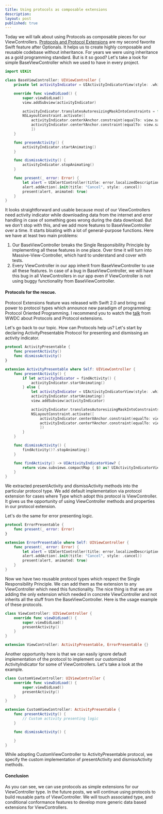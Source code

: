 ```yaml
---
title: Using protocols as composable extensions
description: 
layout: post
published: true
---
```


Today we will talk about using Protocols as composable pieces for our ViewControllers. [Protocols and Protocol Extensions](/2019/01/23/maintaining-state-in-view-controllers) are my second favorite Swift feature after Optionals. It helps us to create highly composable and reusable codebase without inheritance. For years we were using inheritance as a gold programming standard. But is it so good? Let's take a look for simple BaseViewController which we used to have in every project.

```swift
import UIKit

class BaseViewController: UIViewController {
    private let activityIndicator = UIActivityIndicatorView(style: .whiteLarge)

    override func viewDidLoad() {
        super.viewDidLoad()
        view.addSubview(activityIndicator)

        activityIndicator.translatesAutoresizingMaskIntoConstraints = false
        NSLayoutConstraint.activate([
            activityIndicator.centerXAnchor.constraint(equalTo: view.safeAreaLayoutGuide.centerXAnchor),
            activityIndicator.centerYAnchor.constraint(equalTo: view.safeAreaLayoutGuide.centerYAnchor)
            ])
    }

    func presenActivity() {
        activityIndicator.startAnimating()
    }

    func dismissActivity() {
        activityIndicator.stopAnimating()
    }

    func present(_ error: Error) {
        let alert = UIAlertController(title: error.localizedDescription, message: nil, preferredStyle: .alert)
        alert.addAction(.init(title: "Cancel", style: .cancel))
        present(alert, animated: true)
    }
}
```

It looks straightforward and usable because most of our ViewControllers need activity indicator while downloading data from the internet and error handling in case of something goes wrong during the data download. But we don't stop with this, and we add more features to BaseViewController over a time. It starts bloating with a lot of general-purpose functions. Here we have at least two main problems:

1. Our BaseViewController breaks the Single Responsibility Principle by implementing all these features in one place. Over time it will turn into Massive-View-Controller, which hard to understand and cover with tests.
2. Every ViewController in our app inherit from BaseViewController to use all these features. In case of a bug in BaseViewController, we will have this bug in all ViewControllers in our app even if ViewController is not using buggy functionality from BaseViewController.

#### Protocols for the rescue.
Protocol Extensions feature was released with Swift 2.0 and bring real power to protocol types which announce new paradigm of programming: Protocol Oriented Programming. I recommend you to watch the [talk](https://developer.apple.com/videos/play/wwdc2015/408/) from WWDC about Protocols and Protocol extensions.

Let's go back to our topic. How can Protocols help us? Let's start by declaring ActivityPresentable Protocol for presenting and dismissing an activity indicator.

```swift
protocol ActivityPresentable {
    func presentActivity()
    func dismissActivity()
}

extension ActivityPresentable where Self: UIViewController {
    func presentActivity() {
        if let activityIndicator = findActivity() {
            activityIndicator.startAnimating()
        } else {
            let activityIndicator = UIActivityIndicatorView(style: .whiteLarge)
            activityIndicator.startAnimating()
            view.addSubview(activityIndicator)

            activityIndicator.translatesAutoresizingMaskIntoConstraints = false
            NSLayoutConstraint.activate([
                activityIndicator.centerXAnchor.constraint(equalTo: view.safeAreaLayoutGuide.centerXAnchor),
                activityIndicator.centerYAnchor.constraint(equalTo: view.safeAreaLayoutGuide.centerYAnchor)
                ])
        }
    }

    func dismissActivity() {
        findActivity()?.stopAnimating()
    }

    func findActivity() -> UIActivityIndicatorView? {
        return view.subviews.compactMap { $0 as? UIActivityIndicatorView }.first
    }
}
```

We extracted presentActivity and dismissActivity methods into the particular protocol type. We add default implementation via protocol extension for cases where Type which adopt this protocol is ViewController. It gives us the opportunity of using ViewController methods and properties in our protocol extension.

Let's do the same for error presenting logic.

```swift
protocol ErrorPresentable {
    func present(_ error: Error)
}

extension ErrorPresentable where Self: UIViewController {
    func present(_ error: Error) {
        let alert = UIAlertController(title: error.localizedDescription, message: nil, preferredStyle: .alert)
        alert.addAction(.init(title: "Cancel", style: .cancel))
        present(alert, animated: true)
    }
}
```

Now we have two reusable protocol types which respect the Single Responsibility Principle. We can add them as the extension to any ViewController which need this functionality. The nice thing is that we are adding the only extension which needed in concrete ViewController and not inherits all the stuff from the BaseViewController. Here is the usage example of these protocols.

```swift
class ViewController: UIViewController {
    override func viewDidLoad() {
        super.viewDidLoad()
        presentActivity()
    }
}

extension ViewController: ActivityPresentable, ErrorPresentable {}
```

Another opportunity here is that we can easily ignore default implementation of the protocol to implement our customized ActivityIndicator for some of ViewControllers. Let's take a look at the example.

```swift
class CustomViewController: UIViewController {
    override func viewDidLoad() {
        super.viewDidLoad()
        presentActivity()
    }
}

extension CustomViewController: ActivityPresentable {
    func presentActivity() {
        // Custom activity presenting logic
    }

    func dismissActivity() {

    }
}
```

While adopting CustomViewController to ActivityPresentable protocol, we specify the custom implementation of presentActivity and dismissActivity methods.

#### Conclusion
As you can see, we can use protocols as simple extensions for our ViewController type. In the future posts, we will continue using protocols to build reusable parts of ViewController. We will touch associated type, and conditional conformance features to develop more generic data based extensions for ViewControllers.
